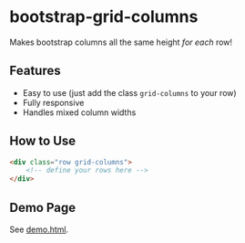 # bootstrap-grid-columns
Makes bootstrap columns all the same height *for each* row!

## Features

* Easy to use (just add the class `grid-columns` to your row)
* Fully responsive
* Handles mixed column widths

## How to Use

```html
<div class="row grid-columns">
	<!-- define your rows here -->
</div>
```

## Demo Page

See [demo.html](http://htmlpreview.github.io/?https://github.com/jorunkel/bootstrap-grid-columns/blob/master/demo.html).
